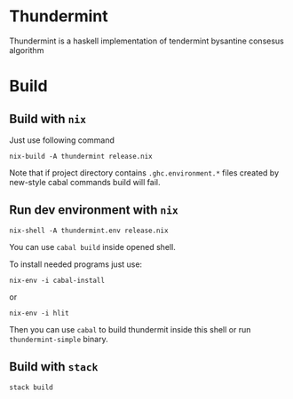 # Thundermint 

Thundermint is a haskell implementation of tendermint bysantine consesus algorithm

# Build

## Build with `nix`

Just use following command 
```
nix-build -A thundermint release.nix
```
Note that if project directory contains `.ghc.environment.*` files created by new-style cabal commands build will fail. 

## Run dev environment with `nix`

```
nix-shell -A thundermint.env release.nix
```

You can use `cabal build` inside opened shell.

To install needed programs just use:

```
nix-env -i cabal-install
```

or

```
nix-env -i hlit
```


Then you can use `cabal` to build thundermit inside this shell or run `thundermint-simple` binary.

## Build with `stack`

```
stack build
```


